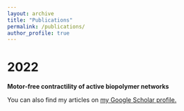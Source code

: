 ```yaml
---
layout: archive
title: "Publications"
permalink: /publications/
author_profile: true
---
```

2022
=====
**Motor-free contractility of active biopolymer networks**

You can also find my articles on <u><a href="https://scholar.google.com/citations?user=_XjLa2EAAAAJ&hl=en&oi=ao">my Google Scholar profile</a>.</u>


